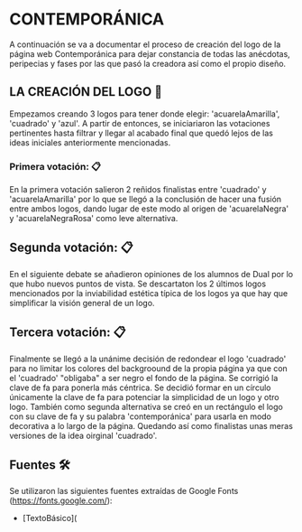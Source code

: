 # CONTEMPORÁNICA 

A continuación se va a documentar el proceso de creación del logo de la página web Contemporánica para dejar constancia de todas las anécdotas, peripecias y fases por las que pasó la creadora así como el propio diseño.

## LA CREACIÓN DEL LOGO 🚀

Empezamos creando 3 logos para tener donde elegir: 'acuarelaAmarilla', 'cuadrado' y 'azul'. A partir de entonces, se iniciariaron las votaciones pertinentes hasta filtrar y llegar al acabado final que quedó lejos de las ideas iniciales anteriormente mencionadas.




### Primera votación: 📋

En la primera votación salieron 2 reñidos finalistas entre 'cuadrado' y 'acuarelaAmarilla' por lo que se llegó a la conclusión de hacer una fusión entre ambos logos, dando lugar de este modo al origen de 'acuarelaNegra' y 'acuarelaNegraRosa' como leve alternativa.



## Segunda votación: 📋

En el siguiente debate se añadieron opiniones de los alumnos de Dual por lo que hubo nuevos puntos de vista. Se descartaton los 2 últimos logos mencionados por la inviabilidad estética típica de los logos ya que hay que simplificar la visión general de un logo.

## Tercera votación: 📋
Finalmente se llegó a la unánime decisión de redondear el logo 'cuadrado' para no limitar los colores del backgroound de la propia página ya que con el 'cuadrado' "obligaba" a ser negro el fondo de la página. Se corrigió la clave de fa para ponerla más céntrica. Se decidió formar en un círculo únicamente la clave de fa para potenciar la simplicidad de un logo y otro logo. También como segunda alternativa se creó en un rectángulo el logo con su clave de fa y su palabra 'contemporánica' para usarla en modo decorativa a lo largo de la página. Quedando así como finalistas unas meras versiones de la idea oirginal 'cuadrado'.

## Fuentes 🛠️

Se utilizaron las siguientes fuentes extraídas de Google Fonts (https://fonts.google.com/):

* [TextoBásico](<style>
  @import url('https://fonts.googleapis.com/css2?family=Bitter&display=swap%22');</style>)

@font-face {
  font-family: 'Bitter';
  font-style: normal;
  font-weight: 400;

* [Título](<style>
  @import url('https://fonts.googleapis.com/css2?family=M+PLUS+Rounded+1c&family=Montserrat:wght@300;700&family=News+Cycle&family=Ruda:wght@400;600&display=swap'); 

@font-face {
  font-family: 'M PLUS Rounded 1c';
  font-style: normal;
  font-weight: 400;
  font-display: swap;

## Colores 🛠️

Se utilizaron los siguientes tonos de color extraídos de la paleta de Photoshop CS 19:

* [TonoNegro](#000000) 
* [URL] (https://colorate.azurewebsites.net/SwatchColor/000000);
* [TonoRosa](rgb 228, 119, 119 ) 

* [URL] (https://www.colorhexa.com/e47777.png) ;
* [TonoBlanco](#ffffff)) 

* [URL] (data:image/png;base64,iVBORw0KGgoAAAANSUhEUgAAAT4AAACfCAMAAABX0UX9AAAAA1BMVEX///+nxBvIAAAASElEQVR4nO3BMQEAAADCoPVPbQ0PoAAAAAAAAAAAAAAAAAAAAAAAAAAAAAAAAAAAAAAAAAAAAAAAAAAAAAAAAAAAAAAAAABODcYhAAEl463hAAAAAElFTkSuQmCC);

## Imágenes utilizadas 📖

Como imagen decorativa de fondo se ha recurrido a una foto de partituras con un desenfoque aplicado.

* [URL](https://img.freepik.com/foto-gratis/notas-musicales-antiguas_144627-27588.jpg?w=1380&t=st=1675969200~exp=1675969800~hmac=9d3b6832ba4e872ca26bf0e33d0be70969e53d4cb94a59ec456c664819c5a187) ;


